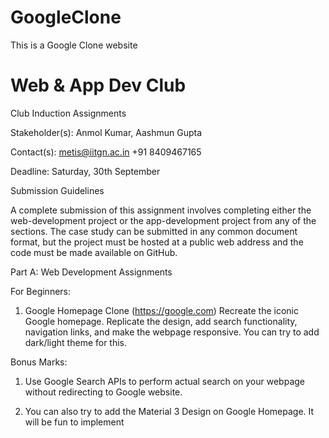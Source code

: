 # GoogleClone
This is a Google Clone website

# Web & App Dev Club

Club Induction Assignments

Stakeholder(s): Anmol Kumar, Aashmun Gupta

Contact(s): metis@iitgn.ac.in
+91 8409467165

Deadline: Saturday, 30th September

Submission Guidelines

A complete submission of this assignment involves completing either the web-development project or the 
app-development project from any of the sections. The case study can be submitted in any common 
document format, but the project must be hosted at a public web address and the code must be made 
available on GitHub.

Part A: Web Development Assignments

For Beginners:

1. Google Homepage Clone (https://google.com)
Recreate the iconic Google homepage. Replicate the design, add search functionality, navigation links, and 
make the webpage responsive. You can try to add dark/light theme for this. 

Bonus Marks:

1. Use Google Search APIs to perform actual search on your webpage without redirecting to 
Google website.

2. You can also try to add the Material 3 Design on Google Homepage. It will be fun to implement
